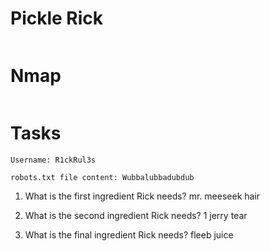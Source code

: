 # Pickle Rick

```

```

# Nmap

```

```

# Tasks

```
Username: R1ckRul3s
```

```
robots.txt file content: Wubbalubbadubdub
```

1. What is the first ingredient Rick needs?
mr. meeseek hair

2. What is the second ingredient Rick needs?
1 jerry tear

3. What is the final ingredient Rick needs?
fleeb juice